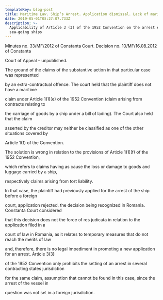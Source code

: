 ```yaml
---
templateKey: blog-post
title: Maritime Law. Ship’s Arrest. Application dismissal. Lack of maritime claim.
date: 2019-05-01T08:27:07.733Z
description: >-
  Applicability of Article 3 (3) of the 1952 Convention on the arrest of
  sea-going ships
---
```

Minutes no. 33/MF/2012 of Constanta Court. Decision no. 10/MF/16.08.2012 of Constanta

Court of Appeal – unpublished.



 



The ground of the claims of the substantive action in that particular case was represented

by an extra-contractual offence. The court held that the plaintiff does not have a maritime

claim under Article 1(1)(e) of the 1952 Convention (claim arising from contracts relating to

the carriage of goods by a ship under a bill of lading). The Court also held that the claim

asserted by the creditor may neither be classified as one of the other situations covered by

Article 1(1) of the Convention.



 



The solution is wrong in relation to the provisions of Article 1(1)(f) of the 1952 Convention,

which refers to claims having as cause the loss or damage to goods and luggage carried by a ship,

respectively claims arising from tort liability.



 



In that case, the plaintiff had previously applied for the arrest of the ship before a foreign

court, application rejected, the decision being recognized in Romania. Constanta Court considered

that this decision does not the force of res judicata in relation to the application filed in a

court of law in Romania, as it relates to temporary measures that do not reach the merits of law

and, therefore, there is no legal impediment in promoting a new application for an arrest. Article 3(3)

of the 1952 Convention only prohibits the setting of an arrest in several contracting states jurisdiction

for the same claim, assumption that cannot be found in this case, since the arrest of the vessel in

question was not set in a foreign jurisdiction.
